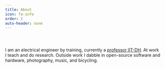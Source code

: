 ```yaml
---
title: About
icon: fa-info
order: 2
auto-header: none
---
```

<header>
<h2></h2>
</header>
I am an electrical engineer by training, currently a <a href="http://iitdh.ac.in/~kabhijit" target="_blank">professor IIT-DH</a>. At work I teach and do research. Outside work I dabble in open-source software and hardware, photography, music, and bicycling.
